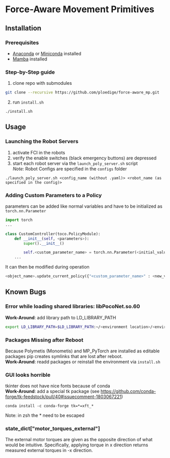 # Force-Aware Movement Primitives

## Installation
### Prerequisites
  - [Anaconda](https://www.anaconda.com) or [Miniconda](https://docs.anaconda.com/free/miniconda/) installed
  - [Mamba](https://mamba.readthedocs.io) installed
  
### Step-by-Step guide
1. clone repo with submodules
```bash
git clone --recursive https://github.com/ploedige/force-aware_mp.git
```
2. run `install.sh`
```
./install.sh
```

## Usage
### Launching the Robot Servers
1. activate FCI in the robots
2. verify the enable switches (black emergency buttons) are depressed
3. start each robot server via the `launch_poly_server.sh` script<br>
*Note:* Robot Configs are specified in the `configs` folder
```
./launch_poly_server.sh <config_name (without .yaml)> <robot_name (as specified in the config)>
```

### Adding Custom Parameters to a Policy
parameters can be added like normal variables and have to be initialized as `torch.nn.Parameter`
```python
import torch
...

class CustomController(toco.PolicyModule):
    def __init__(self, <parameters>):
        super().__init__()

        self.<custom_parameter_name> = torch.nn.Parameter(<initial_value>)
    ...
```
It can then be modified during operation 
```python
<object_name>.update_current_policy({"<custom_parameter_name>" : <new_value>})
``` 

## Known Bugs
### Error while loading shared libraries: libPocoNet.so.60
**Work-Around**: add library path to LD_LIBRARY_PATH
```bash
export LD_LIBRARY_PATH=$LD_LIBRARY_PATH:~/<environment location>/<environment name>/lib
```
### Packages Missing after Reboot
Because Polymetis (Monometis) and MP_PyTorch are installed as editable packages pip creates symlinks that are lost after reboot.<br>
**Work-Around**: readd packages or reinstall the environment via `install.sh`

### GUI looks horrible
tkinter does not have nice fonts because of conda <br>
**Work-Around**: add a special tk package (see https://github.com/conda-forge/tk-feedstock/pull/40#issuecomment-1803067221)
```
conda install -c conda-forge tk=*=xft_*
```
Note: in zsh the * need to be escaped

### state_dict["motor_torques_external"]
The external motor torques are given as the opposite direction of what would be intuitive.
Specifically, applying torque in x direction returns measured external torques in -x direction.